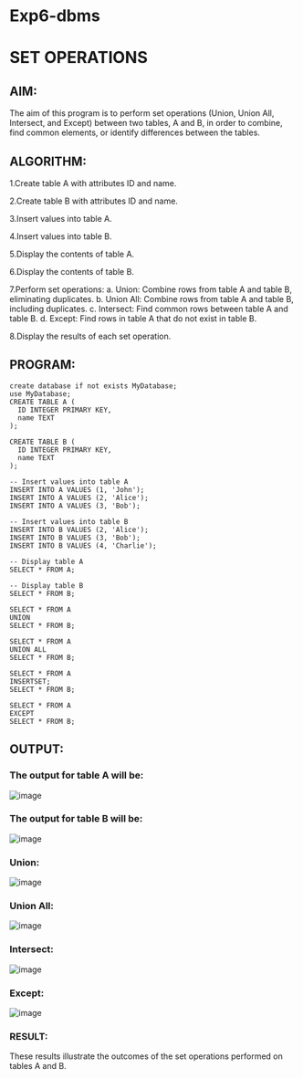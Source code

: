 # Exp6-dbms
# SET OPERATIONS
## AIM:
The aim of this program is to perform set operations (Union, Union All, Intersect, and Except) between two tables, A and B, in order to combine, find common elements, or identify differences between the tables.

## ALGORITHM:
1.Create table A with attributes ID and name.

2.Create table B with attributes ID and name.

3.Insert values into table A.

4.Insert values into table B.

5.Display the contents of table A.

6.Display the contents of table B.

7.Perform set operations: a. Union: Combine rows from table A and table B, eliminating duplicates. b. Union All: Combine rows from table A and table B, including duplicates. c. Intersect: Find common rows between table A and table B. d. Except: Find rows in table A that do not exist in table B.

8.Display the results of each set operation.
## PROGRAM:
```
create database if not exists MyDatabase;
use MyDatabase;
CREATE TABLE A (
  ID INTEGER PRIMARY KEY,
  name TEXT
);

CREATE TABLE B (
  ID INTEGER PRIMARY KEY,
  name TEXT
);

-- Insert values into table A
INSERT INTO A VALUES (1, 'John');
INSERT INTO A VALUES (2, 'Alice');
INSERT INTO A VALUES (3, 'Bob');

-- Insert values into table B
INSERT INTO B VALUES (2, 'Alice');
INSERT INTO B VALUES (3, 'Bob');
INSERT INTO B VALUES (4, 'Charlie');

-- Display table A
SELECT * FROM A;

-- Display table B
SELECT * FROM B;

SELECT * FROM A
UNION
SELECT * FROM B;

SELECT * FROM A
UNION ALL
SELECT * FROM B;

SELECT * FROM A
INSERTSET;
SELECT * FROM B;

SELECT * FROM A
EXCEPT
SELECT * FROM B;
```
## OUTPUT:
### The output for table A will be:
![image](https://github.com/Archana2003-Jkumar/Exp6-dbms/assets/93427594/8389008a-2ec3-4624-a517-963f19c6c21e)

### The output for table B will be:
![image](https://github.com/Archana2003-Jkumar/Exp6-dbms/assets/93427594/4b66492c-5740-481a-b27b-e5e6f6c1c826)
### Union:
![image](https://github.com/Archana2003-Jkumar/Exp6-dbms/assets/93427594/14bd4147-d2b8-4bfb-8730-1d13204feb0b)
### Union All:
![image](https://github.com/Archana2003-Jkumar/Exp6-dbms/assets/93427594/a4e16bc9-e02f-49d1-9dda-dac7772d1c61)
### Intersect:
![image](https://github.com/Archana2003-Jkumar/Exp6-dbms/assets/93427594/7065b5be-1175-4ec4-a1b8-382386843a19)
### Except:
![image](https://github.com/Archana2003-Jkumar/Exp6-dbms/assets/93427594/dc227a78-715c-4a68-884d-1b2419ed2664)
### RESULT:
These results illustrate the outcomes of the set operations performed on tables A and B.

